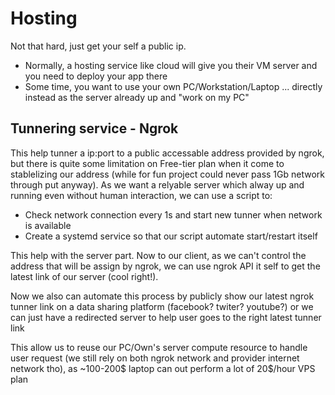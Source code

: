# Hosting

Not that hard, just get your self a public ip.

- Normally, a hosting service like cloud will give you their VM server and you need to deploy your app there
- Some time, you want to use your own PC/Workstation/Laptop ... directly instead as the server already up and "work on my PC"

## Tunnering service - Ngrok

This help tunner a ip:port to a public accessable address provided by ngrok, but there is quite some limitation on Free-tier plan when it come to stablelizing our address (while for fun project could never pass 1Gb network through put anyway). As we want a relyable server which alway up and running even without human interaction, we can use a script to:

- Check network connection every 1s and start new tunner when network is available
- Create a systemd service so that our script automate start/restart itself

This help with the server part. Now to our client, as we can't control the address that will be assign by ngrok, we can use ngrok API it self to get the latest link of our server (cool right!).

Now we also can automate this process by publicly show our latest ngrok tunner link on a data sharing platform (facebook? twiter? youtube?) or we can just have a redirected server to help user goes to the right latest tunner link

This allow us to reuse our PC/Own's server compute resource to handle user request (we still rely on both ngrok network and provider internet network tho), as ~100-200$ laptop can out perform a lot of 20$/hour VPS plan
